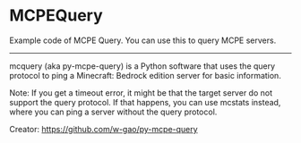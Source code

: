 # MCPEQuery
Example code of MCPE Query. You can use this to query MCPE servers.

---
mcquery (aka py-mcpe-query) is a Python software that uses the query protocol to ping a Minecraft: Bedrock edition server for basic information.

Note: If you get a timeout error, it might be that the target server do not support the query protocol. If that happens, you can use mcstats instead, where you can ping a server without the query protocol.

Creator: https://github.com/w-gao/py-mcpe-query
